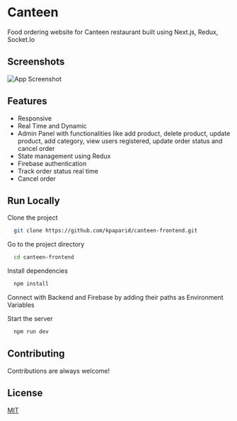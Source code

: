 # Canteen

Food ordering website for Canteen restaurant built using Next.js, Redux, Socket.Io



## Screenshots

![App Screenshot](https://media.giphy.com/media/O1dloDXTJkLhyAYYu5/giphy.gif)

  
## Features

- Responsive
- Real Time and Dynamic
- Admin Panel with functionalities like add product, delete product, update product, add category, view users registered, update order status and cancel order
- State management using Redux
- Firebase authentication
- Track order status real time
- Cancel order


## Run Locally

Clone the project

```bash
  git clone https://github.com/kpaparid/canteen-frontend.git
```

Go to the project directory

```bash
  cd canteen-frontend
```

Install dependencies

```bash
  npm install
```
Connect with Backend and Firebase by adding their paths as Environment Variables

Start the server

```bash
  npm run dev
```

  
## Contributing

Contributions are always welcome!

  
## License

[MIT](https://choosealicense.com/licenses/mit/)
